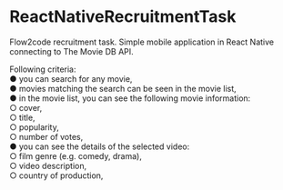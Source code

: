 # ReactNativeRecruitmentTask
Flow2code recruitment task. Simple mobile application in React Native connecting to The Movie DB API.

Following criteria:<br>
● you can search for any movie,<br>
● movies matching the search can be seen in the movie list,<br>
● in the movie list, you can see the following movie information:<br>
○ cover,<br>
○ title,<br>
○ popularity,<br>
○ number of votes,<br>
● you can see the details of the selected video:<br>
○ film genre (e.g. comedy, drama),<br>
○ video description,<br>
○ country of production,<br>
